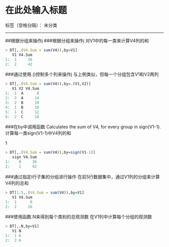 ﻿# 在此处输入标题

标签（空格分隔）： 未分类

---
##根据分组来操作j
###根据分组来操作j
对V1中的每一类来计算V4列的和
```r
> DT[,.(V4.Sum = sum(V4)),by=V1]
   V1 V4.Sum
1:  1     36
2:  2     42
```
###通过使用.()控制多个列来操作j
与上例类似，但每一个分组包含V1和V2两列
```r
> DT[,.(V4.Sum = sum(V4)),by=.(V1,V2)]
   V1 V2 V4.Sum
1:  1  A      8
2:  2  A     14
3:  2  B     10
4:  1  B     16
5:  1  C     12
6:  2  C     18
```
###在by中调用函数
Calculates the sum of V4, for every group in sign(V1-1).
计算每一类sign(V1-1)中V4列的和

1
```r
> DT[,.(V4.Sum = sum(V4)),by=sign(V1-1)]
   sign V4.Sum
1:    0     36
2:    1     42
```
###通过指定i行子集的分组进行操作
在前5行数据集中，通过V1列的分组来计算V4列的总和
```r
> DT[1:5,.(V4.Sum = sum(V4)),by=V1]
   V1 V4.Sum
1:  1      8
2:  2     16
```
###使用函数.N来得到每个类别的总观测数
在V1列中计算每个分组的观测数
```r
> DT[,.N,by=V1]
   V1 N
1:  1 6
2:  2 6
```
